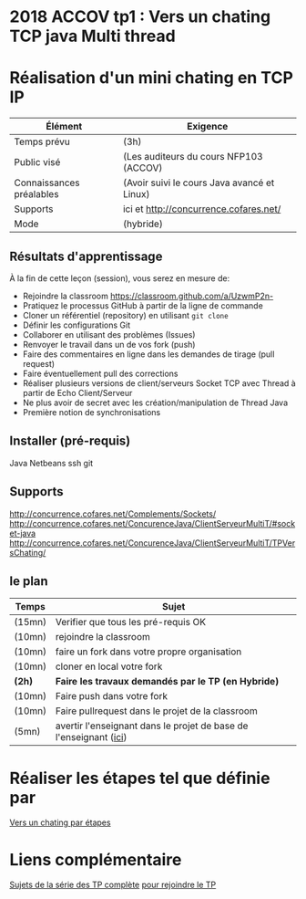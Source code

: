 # 2018 ACCOV tp1 : Vers un chating TCP java Multi thread



# Réalisation d'un mini chating en TCP IP

Élément                    | Exigence
---                     | ---
Temps prévu             | (3h)
Public visé             | (Les auditeurs du cours NFP103 (ACCOV)
Connaissances préalables | (Avoir suivi le cours Java avancé et Linux)
Supports               | ici et http://concurrence.cofares.net/
Mode          | (hybride)

## Résultats d'apprentissage

À la fin de cette leçon (session), vous serez en mesure de:

- Rejoindre la classroom https://classroom.github.com/a/UzwmP2n-
- Pratiquez le processus GitHub à partir de la ligne de commande
- Cloner un référentiel (repository) en utilisant `git clone`
- Définir les configurations Git
- Collaborer en utilisant des problèmes (Issues)
- Renvoyer le travail dans un de vos fork (push)
- Faire des commentaires en ligne dans les demandes de tirage (pull request)
- Faire éventuellement pull des corrections
- Réaliser plusieurs versions de client/serveurs Socket TCP avec Thread à partir de Echo Client/Serveur
- Ne plus avoir de secret avec les création/manipulation de Thread Java
- Première notion de synchronisations

## Installer (pré-requis)

Java
Netbeans
ssh
git

## Supports

http://concurrence.cofares.net/Complements/Sockets/
http://concurrence.cofares.net/ConcurenceJava/ClientServeurMultiT/#socket-java
http://concurrence.cofares.net/ConcurenceJava/ClientServeurMultiT/TPVersChating/

## le plan

Temps        | Sujet
---         | ---
(15mn)| Verifier que tous les pré-requis OK
(10mn)| rejoindre la classroom
(10mn)| faire un fork dans votre propre organisation
(10mn)| cloner en local votre fork
**(2h)**| **Faire les travaux demandés par le TP (en Hybride)**
(10mn)| Faire push dans votre fork
(10mn)| Faire pullrequest dans le projet de la classroom
(5mn)| avertir l'enseignant dans le projet de base de l'enseignant ([ici](https://github.com/clpf2018/2018-accov-tp0/issues))

# Réaliser les étapes  tel que définie par

[Vers un chating par étapes](http://concurrence.cofares.net/ConcurenceJava/ClientServeurMultiT/TPVersChating/)


# Liens complémentaire

[Sujets de la série des TP complète](http://concurrence.cofares.net/ConcurenceJava/)
[pour rejoindre le TP](https://classroom.github.com/a/WIo0y3Zo)

